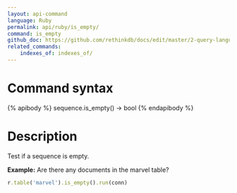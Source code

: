 ```yaml
---
layout: api-command 
language: Ruby
permalink: api/ruby/is_empty/
command: is_empty 
github_doc: https://github.com/rethinkdb/docs/edit/master/2-query-language/api/ruby/transformations/is_empty.md
related_commands:
    indexes_of: indexes_of/
---
```


# Command syntax #

{% apibody %}
sequence.is_empty() &rarr; bool
{% endapibody %}

# Description #

Test if a sequence is empty.

__Example:__ Are there any documents in the marvel table?

```rb
r.table('marvel').is_empty().run(conn)
```


